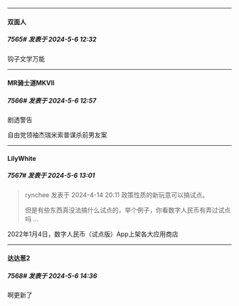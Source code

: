 ﻿
*****

####  双面人  
##### 7565#       发表于 2024-5-6 12:32

钩子文学万能


*****

####  MR骑士道MKⅦ  
##### 7566#       发表于 2024-5-6 12:57

剧透警告

自由党领袖杰瑞米索普谋杀前男友案


*****

####  LilyWhite  
##### 7567#       发表于 2024-5-6 13:01

<blockquote>rynchee 发表于 2024-4-14 20:11
政策性质的新玩意可以搞试点。

但是有些东西真没法搞什么试点的，举个例子，你看数字人民币有弄过试点吗 ...</blockquote>
2022年1月4日，数字人民币（试点版）App上架各大应用商店


*****

####  达达葱2  
##### 7568#       发表于 2024-5-6 14:36

啊更新了

